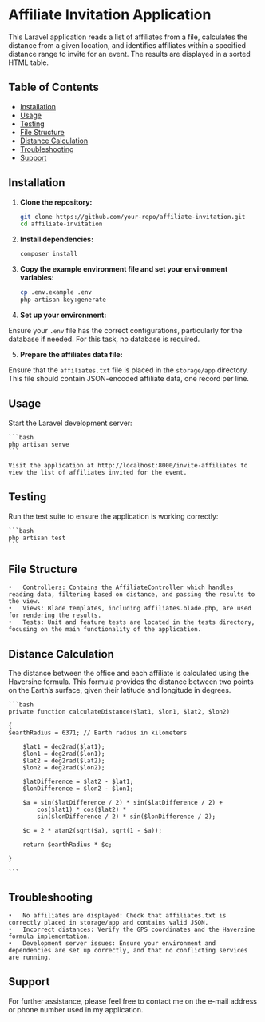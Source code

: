 # Affiliate Invitation Application

This Laravel application reads a list of affiliates from a file, calculates the distance from a given location, and identifies affiliates within a specified distance range to invite for an event. The results are displayed in a sorted HTML table.

## Table of Contents

-   [Installation](#installation)
-   [Usage](#usage)
-   [Testing](#testing)
-   [File Structure](#file-structure)
-   [Distance Calculation](#distance-calculation)
-   [Troubleshooting](#troubleshooting)
-   [Support](#support)

## Installation

1. **Clone the repository:**

    ```bash
    git clone https://github.com/your-repo/affiliate-invitation.git
    cd affiliate-invitation
    ```

2. **Install dependencies:**

    ```bash
    composer install
    ```

3. **Copy the example environment file and set your environment variables:**

    ```bash
    cp .env.example .env
    php artisan key:generate
    ```

4. **Set up your environment:**

Ensure your `.env` file has the correct configurations, particularly for the database if needed. For this task, no database is required.

5. **Prepare the affiliates data file:**

Ensure that the `affiliates.txt` file is placed in the `storage/app` directory. This file should contain JSON-encoded affiliate data, one record per line.

## Usage

Start the Laravel development server:

    ```bash
    php artisan serve
    ```

    Visit the application at http://localhost:8000/invite-affiliates to view the list of affiliates invited for the event.

## Testing

Run the test suite to ensure the application is working correctly:

    ```bash
    php artisan test
    ```

## File Structure

    •   Controllers: Contains the AffiliateController which handles reading data, filtering based on distance, and passing the results to the view.
    •	Views: Blade templates, including affiliates.blade.php, are used for rendering the results.
    •	Tests: Unit and feature tests are located in the tests directory, focusing on the main functionality of the application.

## Distance Calculation

The distance between the office and each affiliate is calculated using the Haversine formula. This formula provides the distance between two points on the Earth’s surface, given their latitude and longitude in degrees.

    ```bash
    private function calculateDistance($lat1, $lon1, $lat2, $lon2)

    {
    $earthRadius = 6371; // Earth radius in kilometers

        $lat1 = deg2rad($lat1);
        $lon1 = deg2rad($lon1);
        $lat2 = deg2rad($lat2);
        $lon2 = deg2rad($lon2);

        $latDifference = $lat2 - $lat1;
        $lonDifference = $lon2 - $lon1;

        $a = sin($latDifference / 2) * sin($latDifference / 2) +
            cos($lat1) * cos($lat2) *
            sin($lonDifference / 2) * sin($lonDifference / 2);

        $c = 2 * atan2(sqrt($a), sqrt(1 - $a));

        return $earthRadius * $c;

    }

    ```

## Troubleshooting

    •	No affiliates are displayed: Check that affiliates.txt is correctly placed in storage/app and contains valid JSON.
    •	Incorrect distances: Verify the GPS coordinates and the Haversine formula implementation.
    •	Development server issues: Ensure your environment and dependencies are set up correctly, and that no conflicting services are running.

## Support

For further assistance, please feel free to contact me on the e-mail address or phone number used in my application.

```

```
